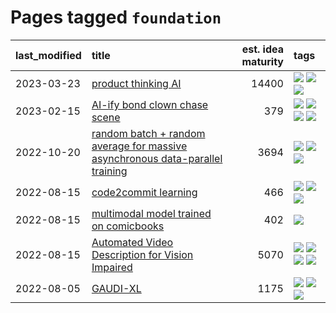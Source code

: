 # Pages tagged `foundation`

|last_modified|title|est. idea maturity|tags
|:---|:---|---:|:---|
|2023-03-23|[product thinking AI](../product_thinking_ai.md)|14400|[![](https://img.shields.io/badge/tag-experimental-9c3a4a)](../tags/experimental.md) [![](https://img.shields.io/badge/tag-foundation-4d5a4)](../tags/foundation.md) [![](https://img.shields.io/badge/tag-tooling-fe4dc)](../tags/tooling.md)|
|2023-02-15|[AI-ify bond clown chase scene](../bond_clown_chase_scene.md)|379|[![](https://img.shields.io/badge/tag-animation-b4243e)](../tags/animation.md) [![](https://img.shields.io/badge/tag-experimental-9c3a4a)](../tags/experimental.md) [![](https://img.shields.io/badge/tag-foundation-4d5a4)](../tags/foundation.md) [![](https://img.shields.io/badge/tag-wip-b7fb0)](../tags/wip.md)|
|2022-10-20|[random batch + random average for massive asynchronous data-parallel training](../async-evolutionary-ddp.md)|3694|[![](https://img.shields.io/badge/tag-experimental-9c3a4a)](../tags/experimental.md) [![](https://img.shields.io/badge/tag-foundation-4d5a4)](../tags/foundation.md) [![](https://img.shields.io/badge/tag-tooling-fe4dc)](../tags/tooling.md)|
|2022-08-15|[code2commit learning](../code2commit-learning.md)|466|[![](https://img.shields.io/badge/tag-carp-d9f12f)](../tags/carp.md) [![](https://img.shields.io/badge/tag-experimental-9c3a4a)](../tags/experimental.md) [![](https://img.shields.io/badge/tag-foundation-4d5a4)](../tags/foundation.md)|
|2022-08-15|[multimodal model trained on comicbooks](../multimodal-model-trained-on-comicbooks.md)|402|[![](https://img.shields.io/badge/tag-foundation-4d5a4)](../tags/foundation.md)|
|2022-08-15|[Automated Video Description for Vision Impaired](../automated-video-description.md)|5070|[![](https://img.shields.io/badge/tag-accessibility-7fe3bd)](../tags/accessibility.md) [![](https://img.shields.io/badge/tag-dataset-fe76cf)](../tags/dataset.md) [![](https://img.shields.io/badge/tag-foundation-4d5a4)](../tags/foundation.md) [![](https://img.shields.io/badge/tag-publicgood-35d2ce)](../tags/publicgood.md)|
|2022-08-05|[GAUDI-XL](../gaudi-xl.md)|1175|[![](https://img.shields.io/badge/tag-animation-b4243e)](../tags/animation.md) [![](https://img.shields.io/badge/tag-experimental-9c3a4a)](../tags/experimental.md) [![](https://img.shields.io/badge/tag-foundation-4d5a4)](../tags/foundation.md)|